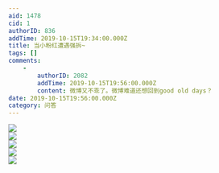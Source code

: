 ```yaml
---
aid: 1478
cid: 1
authorID: 836
addTime: 2019-10-15T19:34:00.000Z
title: 当小粉红遭遇强拆~
tags: []
comments:
    -
        authorID: 2082
        addTime: 2019-10-15T19:56:00.000Z
        content: 微博又不乖了。微博难道还想回到good old days？
date: 2019-10-15T19:56:00.000Z
category: 问答
---
```


![](https://i.loli.net/2019/10/16/pl3LKEYa1qTQCos.jpg)  
![](https://i.loli.net/2019/10/16/morSxkqAUdni4Mz.jpg)  
![](https://i.loli.net/2019/10/16/ZAi7r9uN8bOhsdB.jpg)  
![](https://i.loli.net/2019/10/16/gDlZyTw2cI5HA1P.jpg)  
![](https://i.loli.net/2019/10/16/lNBQ8ATqn2V14mf.jpg)
